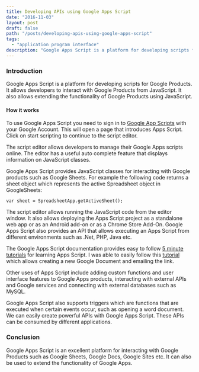 ```yaml
---
title: Developing APIs using Google Apps Script
date: "2016-11-03"
layout: post
draft: false
path: "/posts/developing-apis-using-google-apps-script"
tags:
  - "application program interface"
description: "Google Apps Script is a platform for developing scripts for Google Products. It allows developers to interact with Google Products from JavaScript. It also allows extending the functionality of Google Products using JavaScript."
---
```


### Introduction
Google Apps Script is a platform for developing scripts for Google Products. It allows developers to interact with Google Products from JavaScript. It also allows extending the functionality of Google Products using JavaScript.

#### How it works
To use Google Apps Script you need to sign in to [Google App Scripts](https://script.google.com) with your Google Account. This will open a page that introduces Apps Script. Click on start scripting to continue to the script editor.

The script editor allows developers to manage their Google Apps scripts online. The editor has a useful auto complete feature that displays information on JavaScript classes.

Google Apps Script provides JavaScript classes for interacting with Google products such as Google Sheets. For example the following code returns a sheet object which represents the active Spreadsheet object in GoogleSheets:

```
var sheet = SpreadsheetApp.getActiveSheet();
```

The script editor allows running the JavaScript code from the editor window. It also allows deploying the Apps Script project as a standalone web app or as an Android add-on or as a Chrome Store Add-On. Google Apps Script also provides an API that allows executing an Apps Script from different environments such as .Net, PHP, Java etc.

The Google Apps Script documentation provides easy to follow [5 minute tutorials](https://developers.google.com/apps-script/overview) for learning Apps Script. I was able to easily follow this [tutorial](https://developers.google.com/apps-script/overview) which allows creating a new Google Document and emailing the link.

Other uses of Apps Script include adding custom functions and user interface features to Google Apps products, interacting with external APIs and Google services and connecting with external databases such as MySQL.

Google Apps Script also supports triggers which are functions that are executed when certain events occur, such as opening a word document. We can easily create powerful APIs with Google Apps Script. These APIs can be consumed by different applications.

### Conclusion
Google Apps Script is an excellent platform for interacting with Google Products such as Google Sheets, Google Docs, Google Sites etc. It can also be used to extend the functionality of Google Apps.
